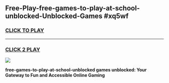 
## Free-Play-free-games-to-play-at-school-unblocked-Unblocked-Games #xq5wf
<h3>
<a href="https://news.freeplayer.one?title=free-games-to-play-at-school-unblocked&ref=8M">CLICK TO PLAY</a></h3>
<hr>

<h3>
<a href="https://news.freeplayer.one?title=free-games-to-play-at-school-unblocked&ref=8M">CLICK 2 PLAY</a>
  
</h3>

<a href="https://news.freeplayer.one?title=free-games-to-play-at-school-unblocked&ref=8M"><img src="https://clearcache.store/games.png"></a>


**free-games-to-play-at-school-unblocked games unblocked: Your Gateway to Fun and Accessible Online Gaming**
